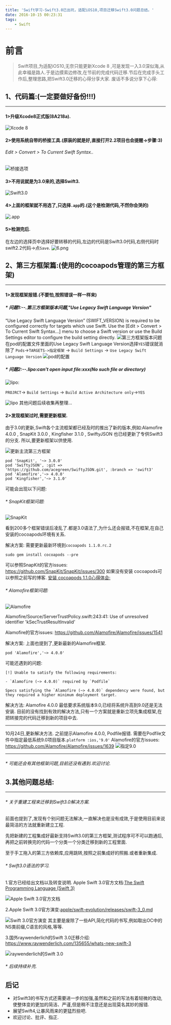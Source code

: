 ```yaml
---
title: 'Swift学习-Swift3.0已出坑，适配iOS10,项目迁移Swift3.0问题总结。'
date: 2016-10-15 00:23:31
tags: 
    - Swift
---
```

# 前言
>Swift项目,为适配iOS10,无奈只能更新Xcode 8 ,可是发现一入3.0深似海,从此幸福是路人.于是边摸索边修改,在节前的完成代码迁移.节后在完成手头工作后,整理思路,把Swift3.0迁移的心得分享大家.
废话不多说分享下心得:

## 1、代码篇:(一定要做好备份!!!)
---

#### 1>升级Xcode8正式版(8A218a).

![Xcode 8 ](http://upload-images.jianshu.io/upload_images/1666327-98d84a6ab3a12740.png?imageMogr2/auto-orient/strip%7CimageView2/2/w/1240)

#### 2>使用系统自带的桥接工具.(原装的就是好,直接打开2.2项目也会提醒->步骤:3)

###### Edit > Convert > To Current Swift Syntax..

![桥接选项](http://upload-images.jianshu.io/upload_images/1666327-fec7c1aada9529b8.png?imageMogr2/auto-orient/strip%7CimageView2/2/w/1240)

#### 3>不用说就是为3.0来的,选择Swift3.

![Swift3.0](http://upload-images.jianshu.io/upload_images/1666327-84d13f5bf197baa0.png?imageMogr2/auto-orient/strip%7CimageView2/2/w/1240)

#### 4>上面的框架就不用选了,只选择`.app`的.(这个是检测代码,不然你会哭的)

![.app](http://upload-images.jianshu.io/upload_images/1666327-4e3fc24ecf949ac7.png?imageMogr2/auto-orient/strip%7CimageView2/2/w/1240)

#### 5>检测完后.

在左边的选择页中选择好要转移的代码,左边的代码是Swift3.0代码,右侧代码时swift2.2代码->点`Save`.
![6.png](http://upload-images.jianshu.io/upload_images/1666327-bea954aa25e31670.png?imageMogr2/auto-orient/strip%7CimageView2/2/w/1240)

## 2、第三方框架篇:(使用的cocoapods管理的第三方框架)

---

#### 1>发现框架报错.(不要怕,按照错误一样一样来)
##### * 问题1:--.第三方框架版本问题,"Use Legacy Swift Language Version"

“Use Legacy Swift Language Version” (SWIFT_VERSION) is required to be configured correctly for targets which use Swift. Use the [Edit > Convert > To Current Swift Syntax…] menu to choose a Swift version or use the Build Settings editor to configure the build setting directly.
![第三方框架版本问题](http://upload-images.jianshu.io/upload_images/1666327-3146e35e3b1dff2f.png?imageMogr2/auto-orient/strip%7CimageView2/2/w/1240)
在pod的配置文件里面的Use Legacy Swift Language Version选择`YES`错误就消除了
`Pods`->`TARGETS->指定框架` -> `Build Settings` -> `Use Legacy Swift Language Version`
![pod的配置](http://upload-images.jianshu.io/upload_images/1666327-ced879460f44ea3c.png?imageMogr2/auto-orient/strip%7CimageView2/2/w/1240)

##### * 问题2:--.lipo:can't open input file:xxx(No such file or directory)

![lipo:](http://upload-images.jianshu.io/upload_images/1666327-bb07e2570e751087.png?imageMogr2/auto-orient/strip%7CimageView2/2/w/1240)

`PROJRCT`-> `Build Settings` -> `Build Active Architecture only`->`YES`

![lipo](http://upload-images.jianshu.io/upload_images/1666327-9bc9b5e892190e90.png?imageMogr2/auto-orient/strip%7CimageView2/2/w/1240)
其他问题后续收集再整理...

#### 2>发现框架过时,需要更新框架.

由于3.0的更新,Swift各个主流框架都已经及时的推出了新的版本,例如:Alamofire 4.0.0 , SnapKit 3.0.0 , Kingfisher 3.1.0 , SwiftyJSON 也已经更新了专供Swift3的分支.
所以,要更新框架以供使用.

![更新主流第三方框架](http://upload-images.jianshu.io/upload_images/1666327-d67e896f28e9c548.png?imageMogr2/auto-orient/strip%7CimageView2/2/w/1240)

```
pod 'SnapKit', '~> 3.0.0'
pod 'SwiftyJSON', :git => 'https://github.com/acegreen/SwiftyJSON.git', :branch => 'swift3'
pod 'Alamofire','~> 4.0.0'
pod 'Kingfisher','~> 3.1.0'
```

可能会出现以下问题:
###### * SnapKit框架问题:

![SnapKit](http://upload-images.jianshu.io/upload_images/1666327-b66d211f0bbcc0f6.png?imageMogr2/auto-orient/strip%7CimageView2/2/w/1240)


看到200多个框架错误后凌乱了.都是3.0语法了,为什么还会报错,不在框架,在自己安装的cocoapods环境有关系.

解决方案:
需要更新最新环境到`cocoapods 1.1.0.rc.2`

```
sudo gem install cocoapods --pre
```
可以参照SnapKit的官方issues:
https://github.com/SnapKit/SnapKit/issues/300
如果没有安装 cocoapods可以参照之前写的博客.
[安装 cocoapods 1.1.0心得体会:](http://www.jianshu.com/p/b98b8ac7d22d)

###### * Alamofire框架问题:

![Alamofire](http://upload-images.jianshu.io/upload_images/1666327-14c391721f02140b.png?imageMogr2/auto-orient/strip%7CimageView2/2/w/1240)


Alamofire/Source/ServerTrustPolicy.swift:243:41: Use of unresolved identifier 'kSecTrustResultInvalid'

Alamofire的官方issues:
https://github.com/Alamofire/Alamofire/issues/1541

解决方案:
上面也提到了,更新最新的Alamofire框架.

```
pod 'Alamofire','~> 4.0.0'
```

可能还遇到的问题:

```
[!] Unable to satisfy the following requirements:

- `Alamofire (~> 4.0.0)` required by `Podfile`

Specs satisfying the `Alamofire (~> 4.0.0)` dependency were found, but they required a higher minimum deployment target.
```
解决方法:
Alamofire 4.0.0 最低要求系统版本9.0,已经将系统升高到9.0还是无法安装.
目前的没有找到有效的解决方法,只有一个方案就是重新立项先集成框架,在把转接完的代码迁移到新的项目中去.

---
10月24日,更新解决方法.
之前提示Alamofire 4.0.0, Podfile报错.
需要在Podfile文件中指定最低系统9.0项目版本.`platform :ios,'9.0'`
Alamofire的官方issues:
https://github.com/Alamofire/Alamofire/issues/1639
![指定9.0](http://upload-images.jianshu.io/upload_images/1666327-2638ba907c545a40.png?imageMogr2/auto-orient/strip%7CimageView2/2/w/1240)

---

###### * 可能还会有其他框架问题,目前还没有遇到.欢迎讨论.

## 3.其他问题总结:
---

###### * 关于重建工程来迁移到Swift3.0解决方案.

前面也提到了,发现有个别问题无法解决,一直解决也是没有成效,于是使用目前来说最简洁的方法就重新建立工程.

先把新建的工程集成好最新支持Swift3.0的第三方框架,测试程序可不可以跑通后,再把之前转换完的代码一个分类一个分类迁移到新的工程里面.

至于手工拖入的第三方依赖库,应用跳转,按照之前集成好的照搬.或者重新集成.

###### * Swift3.0语法的学习.

1.官方已经给出文档以及转变说明.
Apple Swift 3.0官方文档:[The Swift Programming Language (Swift 3)](https://developer.apple.com/library/prerelease/content/documentation/Swift/Conceptual/Swift_Programming_Language/TheBasics.html#//apple_ref/doc/uid/TP40014097-CH5-ID309)

![Apple Swift 3.0官方文档](http://upload-images.jianshu.io/upload_images/1666327-0b6b3aaf1d67bed3.png?imageMogr2/auto-orient/strip%7CimageView2/2/w/1240)

2.Apple  Swift 3.0官方演变:[apple/swift-evolution/releases/swift-3_0.md](https://github.com/apple/swift-evolution/blob/master/releases/swift-3_0.md)

![Swift 3.0官方演变](http://upload-images.jianshu.io/upload_images/1666327-0e3bcf5083b6d4e0.png?imageMogr2/auto-orient/strip%7CimageView2/2/w/1240)
其主要是废除了一些API,简化代码的书写,例如取出OC中的NS类前缀,C语言的风格,等等.

3.国外raywenderlich的Swift 3.0迁移介绍:
https://www.raywenderlich.com/135655/whats-new-swift-3

![raywenderlich的Swift 3.0](http://upload-images.jianshu.io/upload_images/1666327-0cb70ac2167f7a10.png?imageMogr2/auto-orient/strip%7CimageView2/2/w/1240)
 
######  * 后续持续补充.

## 后记
* 对Swift3的书写方式还需要进一步的加强,虽然和之前的写法有着轻微的改动,使整体变的更加的简洁、严谨,但是稍不注意还是出现莫名其妙的报错.
* 展望Swift4,让暴风雨来的更猛烈些吧.
* 欢迎讨论、批评、指正.

